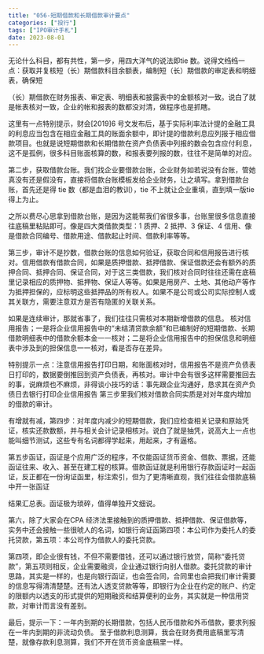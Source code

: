 ```yaml
---
title: "056-短期借款和长期借款审计要点"
categories: ["投行"]
tags: ["IPO审计手札"]
date: 2023-08-01
---
```

无论什么科目，都有共性，第一步，用四大洋气的说法即tie 数。说得文绉绉一点：获取并复核短（长）期借款科目余额表，编制短（长）期借款的审定表和明细表，确保短

（长）期借款在财务报表、审定表、明细表和披露表中的金额核对一致。说白了就是帐表核对一致，企业的帐和报表的数都没对清，做程序也是抓瞎。

这里有一点特别提示，财会[2019]6 号文发布后，基于实际利率法计提的金融工具的利息应当包含在相应金融工具的账面余额中，即计提的借款利息应列报于相应借款项目。也就是说短期借款和长期借款在资产负债表中列报的数会包含应付利息，这不是孤例，很多科目账面核算的数，和报表要列报的数，往往不是简单的对应。

第二步，获取借款台账。我们找企业要借款台账，企业财务如若说没有台账，管她真没有还是假没有，直接将借款台账模板发给企业财务，让之填写。拿到借款台账，首先还是得 tie 数（都是血泪的教训），tie 不上就让企业重填，直到填一版tie 得上为止。

之所以费尽心思拿到借款台账，是因为这能帮我们省很多事，台账里很多信息直接往底稿里粘贴即可。像是四大类借款类型：1 质押、2 抵押、3 保证、4 信用、像是借款合同编号、借款用途、借款起止时间、借款利率等等。

第三步，审计不是抄数，借款台账的信息如何验证，获取合同和信用报告进行核对。信用借款有借款合同，如果是质押借款、抵押借款、保证借款还会有额外的质押合同、抵押合同、保证合同，对于这三类借款，我们核对合同时往往还需在底稿里记录相应的质押物、抵押物、保证人等等。如果是用房产、土地、其他动产等作为抵押担保的，应标明这些抵押品的所有权人。如果不是公司或公司实际控制人或其关联方，需要注意双方是否有隐匿的关联关系。

如果是连续审计，那就省事了，我们往往只需核对本期新增借款的信息。 核对信用报告；一是将企业信用报告中的“未结清贷款余额”和已编制好的短期借款、长期借款明细表中的借款余额本金一一核对；二是将企业信用报告中的担保信息和明细表中涉及到的担保信息一一核对，看是否存在差异。

特别提示一点：注意信用报告打印日期，和账面核对时，信用报告不是资产负债表日打印的，数据要倒推回到资产负债表，再核对。审计中会有很多这样需要推回去的事，说麻烦也不麻烦，非得谈小技巧的话：事先跟企业沟通好，恳求其在资产负债日去银行打印企业信用报告 第三步里我们核对借款合同实质是对对年度内增加的借款的审计。

有增就有减，第四步：对年度内减少的短期借款，我们应检查相关记录和原始凭证，核实还款数额，并与相关会计记录相核对。说白了就是抽凭，说高大上一点也能叫细节测试，这些专有名词都得学起来，用起来，才有逼格。

第五步函证，函证是个应用广泛的程序，不仅能函证货币资金、借款、票据，还能函证往来、收入、甚至在建工程的核算。借款函证就是利用银行存款函证时一起函证，反正都在一份询证函里，标注索引，但为了更清晰直观，我们往往会借款底稿中开一张函证

结果汇总表。函证极为琐碎，值得单独开文细说。

第六，除了大家会在CPA 经济法里接触到的质押借款、抵押借款、保证借款等，实务中还会接触一些很唬人的名词，如银行询证函第四项：本公司作为委托人的委托贷款，第五项：本公司作为借款人的委托贷款。

第四项，即企业很有钱，不但不需要借钱，还可以通过银行放贷，简称“委托贷款”，第五项则相反，企业需要融资，企业通过银行向别人借款。委托贷款的审计思路，其实是一样的，也是向银行函证，也会签合同，合同里也会把我们审计需要的信息写得清清楚楚。还有法人透支贷款等等，即银行为企业在约定的账户、约定的限额内以透支的形式提供的短期融资和结算便利的业务，其实就是一种信用贷款，对审计而言没有差别。

最后，提示一下：一年内到期的长期借款，包括人民币借款和外币借款，要求列报在一年内到期的非流动负债。 至于借款利息测算，我会在财务费用底稿里写清楚，就像存款利息测算，我们不开在货币资金底稿里一样。